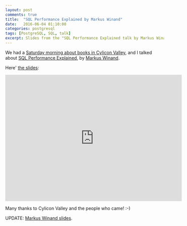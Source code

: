```yaml
---
layout: post
comments: true
title:  "SQL Performance Explained by Markus Winand"
date:   2016-06-04 01:10:00
categories: postgresql
tags: [PostgreSQL, SQL, talk]
excerpt: Slides from the "SQL Performance Explained talk by Markus Winand" talk at Cylicon Valley.
---
```


We had a [Saturday morning about books in Cylicon Valley](http://www.cyliconvalley.es/2016/05/23/1734/), and I talked about [SQL Performance Explained](http://sql-performance-explained.com/), by [Markus Winand](http://use-the-index-luke.com/about).

Here' [the slides](https://juanignaciosl.github.io/sql-performance-explained/slides):

<iframe width="560" height="400" src="https://juanignaciosl.github.io/sql-performance-explained/slides/index.html" frameborder="0" allowfullscreen></iframe>

Many thanks to Cylicon Valley and the people who came! :-)

UPDATE: [Markus Winand slides](http://modern-sql.com/slides).
